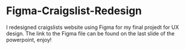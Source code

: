 # Figma-Craigslist-Redesign
I redesigned craigslists website using Figma for my final projedt for UX design. The link to the Figma file can be found on the last slide of the powerpoint, enjoy!

